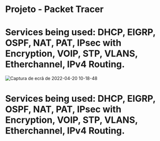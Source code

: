 # Projeto - Packet Tracer


# Services being used: DHCP, EIGRP, OSPF, NAT, PAT, IPsec with Encryption, VOIP, STP, VLANS, Etherchannel, IPv4 Routing.

 ![Captura de ecrã de 2022-04-20 10-18-48](https://user-images.githubusercontent.com/98744706/164211761-b74608a8-423c-4828-9935-42100cf5c9f4.png)

# Services being used: DHCP, EIGRP, OSPF, NAT, PAT, IPsec with Encryption, VOIP, STP, VLANS, Etherchannel, IPv4 Routing.
